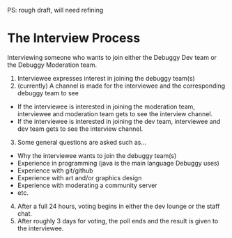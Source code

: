 PS: rough draft, will need refining

# The Interview Process
Interviewing someone who wants to join either the Debuggy Dev team or the Debuggy Moderation team.

1. Interviewee expresses interest in joining the debuggy team(s)
2. (currently) A channel is made for the interviewee and the corresponding debuggy team to see
- If the interviewee is interested in joining the moderation team, interviewee and moderation team gets to see the interview channel.
- If the interviewee is interested in joining the dev team, interviewee and dev team gets to see the interview channel.
3. Some general questions are asked such as...
- Why the interviewee wants to join the debuggy team(s)
- Experience in programming (java is the main language Debuggy uses)
- Experience with git/github
- Experience with art and/or graphics design
- Experience with moderating a community server
- etc.
4. After a full 24 hours, voting begins in either the dev lounge or the staff chat.
5. After roughly 3 days for voting, the poll ends and the result is given to the interviewee.
